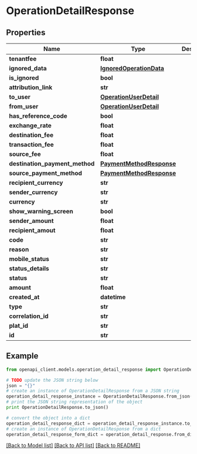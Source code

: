 # OperationDetailResponse


## Properties
Name | Type | Description | Notes
------------ | ------------- | ------------- | -------------
**tenantfee** | **float** |  | [optional] 
**ignored_data** | [**IgnoredOperationData**](IgnoredOperationData.md) |  | [optional] 
**is_ignored** | **bool** |  | [optional] 
**attribution_link** | **str** |  | [optional] 
**to_user** | [**OperationUserDetail**](OperationUserDetail.md) |  | 
**from_user** | [**OperationUserDetail**](OperationUserDetail.md) |  | 
**has_reference_code** | **bool** |  | [optional] 
**exchange_rate** | **float** |  | [optional] 
**destination_fee** | **float** |  | [optional] 
**transaction_fee** | **float** |  | [optional] 
**source_fee** | **float** |  | [optional] 
**destination_payment_method** | [**PaymentMethodResponse**](PaymentMethodResponse.md) |  | [optional] 
**source_payment_method** | [**PaymentMethodResponse**](PaymentMethodResponse.md) |  | [optional] 
**recipient_currency** | **str** |  | [optional] 
**sender_currency** | **str** |  | [optional] 
**currency** | **str** |  | [optional] 
**show_warning_screen** | **bool** |  | 
**sender_amount** | **float** |  | [optional] 
**recipient_amout** | **float** |  | 
**code** | **str** |  | 
**reason** | **str** |  | [optional] 
**mobile_status** | **str** |  | [optional] 
**status_details** | **str** |  | [optional] 
**status** | **str** |  | 
**amount** | **float** |  | 
**created_at** | **datetime** |  | 
**type** | **str** |  | 
**correlation_id** | **str** |  | 
**plat_id** | **str** |  | [optional] 
**id** | **str** |  | 

## Example

```python
from openapi_client.models.operation_detail_response import OperationDetailResponse

# TODO update the JSON string below
json = "{}"
# create an instance of OperationDetailResponse from a JSON string
operation_detail_response_instance = OperationDetailResponse.from_json(json)
# print the JSON string representation of the object
print OperationDetailResponse.to_json()

# convert the object into a dict
operation_detail_response_dict = operation_detail_response_instance.to_dict()
# create an instance of OperationDetailResponse from a dict
operation_detail_response_form_dict = operation_detail_response.from_dict(operation_detail_response_dict)
```
[[Back to Model list]](../README.md#documentation-for-models) [[Back to API list]](../README.md#documentation-for-api-endpoints) [[Back to README]](../README.md)


